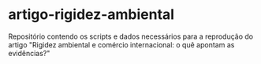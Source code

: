 # artigo-rigidez-ambiental
 Repositório contendo os scripts e dados necessários para a reprodução do artigo "Rigidez ambiental e comércio internacional: o quê apontam as evidências?"
